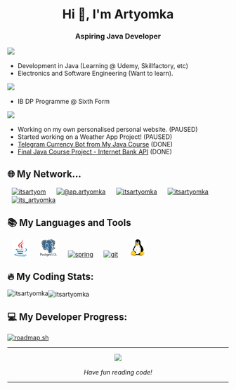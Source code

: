 <h1 align="center">Hi 👋, I'm Artyomka</h1>
<h3 align="center">Aspiring Java Developer</h3>

<!--- IS --->
<div id="interests-section" align="Left">
   <img src="https://img.shields.io/badge/Study Interests-008000 " width="125"/>
</div>

- Development in Java (Learning @ Udemy, Skillfactory, etc)
- Electronics and Software Engineering (Want to learn).
<!--- //IS --->

<!--- CLS --->
<div id="learning-section" align="Left">
   <img src="https://img.shields.io/badge/Currently Learning-FF0000" width="145"/>
</div>

- IB DP Programme @ Sixth Form
<!--- //CLS --->

<!--- PROJECTS --->
<div id="projects-section" align="Left">
   <img src="https://img.shields.io/badge/Latest Projects-0000FF" width="130"/>
</div>

- Working on my own personalised personal website. (PAUSED)
- Started working on a Weather App Project! (PAUSED)
- [Telegram Currency Bot from My Java Course](https://github.com/ItsArtyomka/TelegramCurrencyBotProject) (DONE)
- [Final Java Course Project - Internet Bank API](https://github.com/ItsArtyomka/CODE-PROJECT-Internet-Bank-API) (DONE)
<!--- //PROJECTS --->

<!--- NETWORK --->
## :globe_with_meridians: My Network...
<p align="left">
   <a href="https://linkedin.com/in/itsartyom" target="blank"><img align="center" src="https://raw.githubusercontent.com/rahuldkjain/github-profile-readme-generator/master/src/images/icons/Social/linked-in-alt.svg" alt="itsartyom" height="30" width="40" hspace="10"/></a>
   <a href="https://instagram.com/ap.artyomka" target="blank"><img align="center" src="https://raw.githubusercontent.com/rahuldkjain/github-profile-readme-generator/master/src/images/icons/Social/instagram.svg" alt="@ap.artyomka" height="30" width="40" hspace="10"/></a>
   <a href="https://www.hackerrank.com/itsartyomka" target="blank"><img align="center" src="https://raw.githubusercontent.com/rahuldkjain/github-profile-readme-generator/master/src/images/icons/Social/hackerrank.svg" alt="itsartyomka" height="30" width="40" hspace="10"/></a>
   <a href="https://www.leetcode.com/itsartyomka" target="blank"><img align="center" src="https://raw.githubusercontent.com/rahuldkjain/github-profile-readme-generator/master/src/images/icons/Social/leet-code.svg" alt="itsartyomka" height="30" width="40" hspace="10"/></a>
   <a href="https://www.codechef.com/users/its_artyomka" target="blank"><img align="center" src="https://cdn.jsdelivr.net/npm/simple-icons@3.1.0/icons/codechef.svg" alt="its_artyomka" height="30" width="40" hspace="10"/></a>
</p>
<!-- //NETWORK -->

<!-- LANGS & TOOLS -->
## :books: My Languages and Tools
<p align="left">
   <a href="https://www.java.com" target="_blank" rel="noreferrer"> <img src="https://raw.githubusercontent.com/devicons/devicon/master/icons/java/java-original.svg" alt="java" width="40" height="40" hspace="10"/></a>
   <a href="https://www.postgresql.org" target="_blank" rel="noreferrer"> <img src="https://raw.githubusercontent.com/devicons/devicon/master/icons/postgresql/postgresql-original-wordmark.svg" alt="postgresql" width="40" height="40" hspace="10"/></a>
   <a href="https://spring.io/" target="_blank" rel="noreferrer"> <img src="https://www.vectorlogo.zone/logos/springio/springio-icon.svg" alt="spring" width="40" height="40" hspace="10"/></a>
   <a href="https://git-scm.com/" target="_blank" rel="noreferrer"> <img src="https://www.vectorlogo.zone/logos/git-scm/git-scm-icon.svg" alt="git" width="40" height="40" hspace="10"/></a>
   <a href="https://www.linux.org/" target="_blank" rel="noreferrer"> <img src="https://raw.githubusercontent.com/devicons/devicon/master/icons/linux/linux-original.svg" alt="linux" width="40" height="40" hspace="10"/></a>
</p>
<!-- //LANGS & TOOLS -->

<!-- STATS -->
## :fire: My Coding Stats:
<p><img align="left" src="https://github-readme-stats.vercel.app/api/top-langs?username=itsartyomka&show_icons=true&theme=dark&locale=en&layout=compact" alt="itsartyomka"/></p>
<p><img align="center" src="https://github-readme-stats.vercel.app/api?username=itsartyomka&show_icons=true&theme=dark&locale=en" alt="itsartyomka"/></p>
<!-- //STATS -->

<!-- DEV PROGRESS -->
## :computer: My Developer Progress:
[![roadmap.sh](https://api.roadmap.sh/v1-badge/wide/649fedb1d99c9d6731a4febd?variant=dark&roadmaps=java%2Csql%2Ccomputer-science%2Cspring-boot)](https://roadmap.sh)
<!-- //DEV PROGRESS -->
---

<!--- COOL GIF --->
<div id="tate-gif" align="center">
     <a href="https://www.youtube.com/watch?v=dQw4w9WgXcQ/"><img src="https://media.tenor.com/uJy67OT5Qc4AAAAd/andrew-tate-tate.gif" width="250"/></a>
     <p style="font-size=10px"><i>Have fun reading code!</i></p>
</div>
<!--- //COOL GIF --->

---
